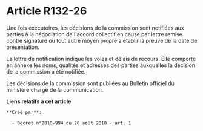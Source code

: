 # Article R132-26

Une fois exécutoires, les décisions de la commission sont notifiées aux parties à la négociation de l'accord collectif en
cause par lettre remise contre signature ou tout autre moyen propre à établir la preuve de la date de présentation.

La lettre de notification indique les voies et délais de recours. Elle comporte en annexe les noms, qualités et adresses des
parties auxquelles la décision de la commission a été notifiée.

Les décisions de la commission sont publiées au Bulletin officiel du ministère chargé de la communication.

**Liens relatifs à cet article**

	**Créé par**:

	  - Décret n°2010-994 du 26 août 2010 - art. 1
